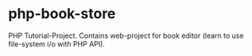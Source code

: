 # php-book-store
PHP Tutorial-Project. Contains web-project for book editor (learn to use file-system i/o with PHP API).
